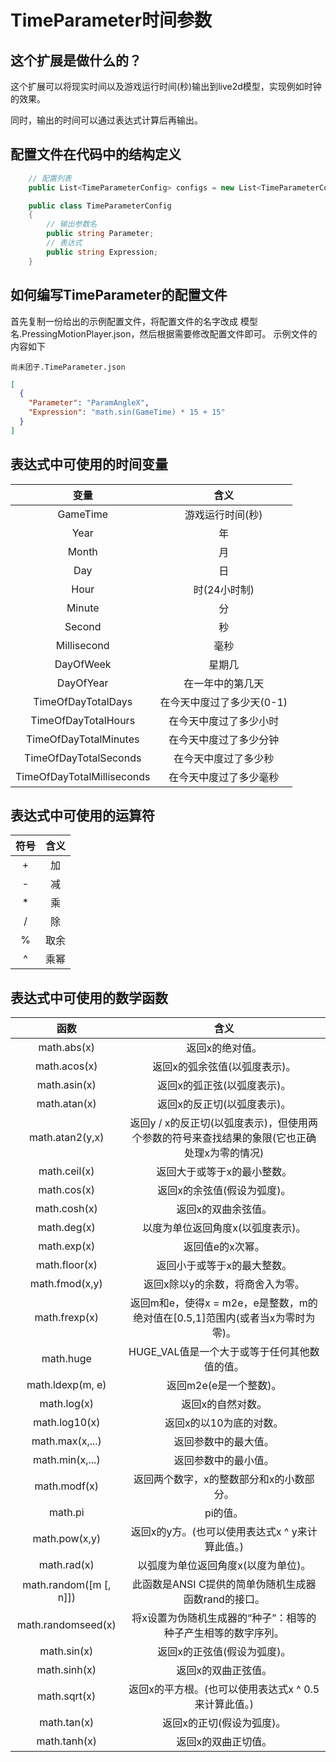 # TimeParameter时间参数

## 这个扩展是做什么的？
这个扩展可以将现实时间以及游戏运行时间(秒)输出到live2d模型，实现例如时钟的效果。

同时，输出的时间可以通过表达式计算后再输出。

## 配置文件在代码中的结构定义

```C#
    // 配置列表
    public List<TimeParameterConfig> configs = new List<TimeParameterConfig>();

    public class TimeParameterConfig
    {
        // 输出参数名
        public string Parameter;
        // 表达式
        public string Expression;
    }
```

## 如何编写TimeParameter的配置文件
首先复制一份给出的示例配置文件，将配置文件的名字改成 模型名.PressingMotionPlayer.json，然后根据需要修改配置文件即可。
示例文件的内容如下

`尚未团子.TimeParameter.json`
```json
[
  {
    "Parameter": "ParamAngleX",
    "Expression": "math.sin(GameTime) * 15 + 15"
  }
]
```
## 表达式中可使用的时间变量

| 变量 | 含义 |
| :----:| :----: |
|GameTime|游戏运行时间(秒)|
|Year|年|
|Month|月|
|Day|日|
|Hour|时(24小时制)|
|Minute|分|
|Second|秒|
|Millisecond|毫秒|
|DayOfWeek|星期几|
|DayOfYear|在一年中的第几天|
|TimeOfDayTotalDays|在今天中度过了多少天(0-1)|
|TimeOfDayTotalHours|在今天中度过了多少小时|
|TimeOfDayTotalMinutes|在今天中度过了多少分钟|
|TimeOfDayTotalSeconds|在今天中度过了多少秒|
|TimeOfDayTotalMilliseconds|在今天中度过了多少毫秒|

## 表达式中可使用的运算符

| 符号 | 含义 |
| :----:| :----: |
|+|加|
|-|减|
|*|乘|
|/|除|
|%|取余|
|^|乘幂|

## 表达式中可使用的数学函数

| 函数 | 含义 |
| :----:| :----: |
| math.abs(x) | 返回x的绝对值。 |
| math.acos(x) | 返回x的弧余弦值(以弧度表示)。 |
| math.asin(x) | 返回x的弧正弦(以弧度表示)。 |
| math.atan(x) | 返回x的反正切(以弧度表示)。 |
| math.atan2(y,x) | 返回y / x的反正切(以弧度表示)，但使用两个参数的符号来查找结果的象限(它也正确处理x为零的情况) |
| math.ceil(x) | 返回大于或等于x的最小整数。 |
| math.cos(x) | 返回x的余弦值(假设为弧度)。 |
| math.cosh(x) | 返回x的双曲余弦值。 |
| math.deg(x) | 以度为单位返回角度x(以弧度表示)。 |
| math.exp(x) | 返回值e的x次幂。 |
| math.floor(x) | 返回小于或等于x的最大整数。 |
| math.fmod(x,y) | 返回x除以y的余数，将商舍入为零。 |
| math.frexp(x) | 返回m和e，使得x = m2e，e是整数，m的绝对值在[0.5,1]范围内(或者当x为零时为零)。 |
| math.huge | HUGE_VAL值是一个大于或等于任何其他数值的值。 |
| math.ldexp(m, e) | 返回m2e(e是一个整数)。 |
| math.log(x) | 返回x的自然对数。 |
| math.log10(x) | 返回x的以10为底的对数。 |
| math.max(x,...) | 返回参数中的最大值。 |
| math.min(x,...) | 返回参数中的最小值。 |
| math.modf(x) | 返回两个数字，x的整数部分和x的小数部分。 |
| math.pi | pi的值。 |
| math.pow(x,y) | 返回x的y方。(也可以使用表达式x ^ y来计算此值。) |
| math.rad(x) | 以弧度为单位返回角度x(以度为单位)。 |
| math.random([m [, n]]) | 此函数是ANSI C提供的简单伪随机生成器函数rand的接口。 |
| math.randomseed(x) | 将x设置为伪随机生成器的“种子”：相等的种子产生相等的数字序列。 |
| math.sin(x) | 返回x的正弦值(假设为弧度)。 |
| math.sinh(x) | 返回x的双曲正弦值。 |
| math.sqrt(x) | 返回x的平方根。(也可以使用表达式x ^ 0.5来计算此值。) |
| math.tan(x) | 返回x的正切(假设为弧度)。 |
| math.tanh(x) | 返回x的双曲正切值。 |
